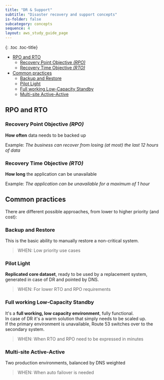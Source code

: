 ```yaml
---
title: "DR & Support"
subtitle: "Disaster recovery and support concepts"
is-folder: false
subcategory: concepts
sequence: 4
layout: aws_study_guide_page
---
```


{: .toc .toc-title}
- [RPO and RTO](#rpo-and-rto)
  - [Recovery Point Objective *(RPO)*](#recovery-point-objective-rpo)
  - [Recovery Time Objective *(RTO)*](#recovery-time-objective-rto)
- [Common practices](#common-practices)
  - [Backup and Restore](#backup-and-restore)
  - [Pilot Light](#pilot-light)
  - [Full working Low-Capacity Standby](#full-working-low-capacity-standby)
  - [Multi-site Active-Active](#multi-site-active-active)



## RPO and RTO

### Recovery Point Objective *(RPO)*

**How often** data needs to be backed up

Example: *The business can recover from losing (at most) the last 12 hours of data*

### Recovery Time Objective *(RTO)*

**How long** the application can be unavailable

Example: *The application can be unavailable for a maximum of 1 hour*

## Common practices

There are different possible approaches, from lower to higher priority (and cost):

### Backup and Restore
This is the basic ability to manually restore a non-critical system.
> WHEN: Low priority use cases

### Pilot Light
**Replicated core dataset**, ready to be used by a replacement system, generated in case of DR and pointed by DNS.  
> WHEN: For lower RTO and RPO requirements

### Full working Low-Capacity Standby
It's a **full working, low capacity environment**, fully functional.  
In case of DR it's a warm solution that simply needs to be scaled up.  
If the primary environment is unavailable, Route 53 switches over to the secondary system.
> WHEN: When RTO and RPO need to be expressed in minutes


### Multi-site Active-Active
Two production environments, balanced by DNS weighted
> WHEN: When auto failover is needed


